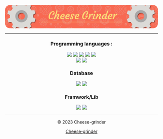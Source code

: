 <div align="center">

<img src="https://raw.githubusercontent.com/CheeseGrinder/.github/main/profile/github-header-image-Cheese-grinder7.png?raw=true" alt="My Banner" />

---

### Programming languages :
<img src="https://img.shields.io/badge/Python-3776AB?style=for-the-badge&logo=python&logoColor=white" />
<img src="https://img.shields.io/badge/Go-00ADD8?style=for-the-badge&logo=go&logoColor=white" />
<img src="https://img.shields.io/badge/Java-ED8B00?style=for-the-badge&logo=openjdk&logoColor=white" />
<img src="https://img.shields.io/badge/Rust-dea584?style=for-the-badge&logo=Rust&logoColor=white" />
<img src="https://img.shields.io/badge/TypeScript-007ACC?style=for-the-badge&logo=typescript&logoColor=white" />
<br>
<img src="https://img.shields.io/badge/HTML5-E34F26?style=for-the-badge&logo=html5&logoColor=white" />
<img src="https://img.shields.io/badge/CSS3-1572B6?style=for-the-badge&logo=css3&logoColor=white" />

### Database
<img src="https://img.shields.io/badge/MariaDB-eaeaea?style=for-the-badge&logo=mariadb&logoColor=black" />
<img src="https://img.shields.io/badge/MongoDB-4EA94B?style=for-the-badge&logo=mongodb&logoColor=white" />

### Framwork/Lib
<img src="https://img.shields.io/badge/Vue.js-35495E?style=for-the-badge&logo=vue.js&logoColor=4FC08D" />
<img src="https://img.shields.io/badge/NestJs-35495E?style=for-the-badge&logo=nestjs&logoColor=E0234E" />

---

© 2023 Cheese-grinder

[Cheese-grinder](https://cheese-grinder.fr)

</div>


